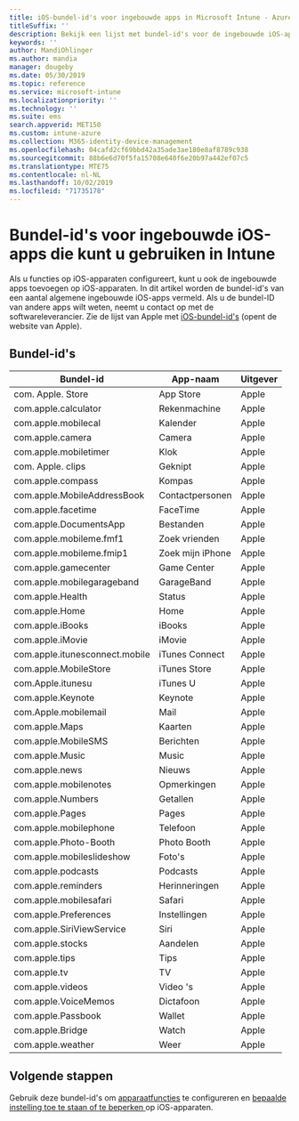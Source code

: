 ```yaml
---
title: iOS-bundel-id's voor ingebouwde apps in Microsoft Intune - Azure | Microsoft Docs
titleSuffix: ''
description: Bekijk een lijst met bundel-id's voor de ingebouwde iOS-apps. Gebruik deze bundel-id's om apps expliciet toe te staan in apparaatconfiguratieprofielen en apparaatbeleid in Microsoft Intune.
keywords: ''
author: MandiOhlinger
ms.author: mandia
manager: dougeby
ms.date: 05/30/2019
ms.topic: reference
ms.service: microsoft-intune
ms.localizationpriority: ''
ms.technology: ''
ms.suite: ems
search.appverid: MET150
ms.custom: intune-azure
ms.collection: M365-identity-device-management
ms.openlocfilehash: 04cafd2cf69bbd42a35ade3ae180e8af8789c938
ms.sourcegitcommit: 88b6e6d70f5fa15708e640f6e20b97a442ef07c5
ms.translationtype: MTE75
ms.contentlocale: nl-NL
ms.lasthandoff: 10/02/2019
ms.locfileid: "71735178"
---
```

# <a name="bundle-ids-for-built-in-ios-apps-you-can-use-in-intune"></a>Bundel-id's voor ingebouwde iOS-apps die kunt u gebruiken in Intune

Als u functies op iOS-apparaten configureert, kunt u ook de ingebouwde apps toevoegen op iOS-apparaten. In dit artikel worden de bundel-id's van een aantal algemene ingebouwde iOS-apps vermeld. Als u de bundel-ID van andere apps wilt weten, neemt u contact op met de softwareleverancier. Zie de lijst van Apple met [iOS-bundel-id's](https://support.apple.com/guide/mdm/ios-bundle-ids-mdm90f60c1ce/web) (opent de website van Apple).

## <a name="bundle-ids"></a>Bundel-id's

| Bundel-id                   | App-naam     | Uitgever |
|-----------------------------|--------------|-----------|
| com. Apple. Store             | App Store    | Apple     |
| com.apple.calculator        | Rekenmachine   | Apple     |
| com.apple.mobilecal         | Kalender     | Apple     |
| com.apple.camera            | Camera       | Apple     |
| com.apple.mobiletimer       | Klok        | Apple     |
| com. Apple. clips             | Geknipt        | Apple     |
| com.apple.compass           | Kompas      | Apple     |
| com.apple.MobileAddressBook | Contactpersonen     | Apple     |
| com.apple.facetime          | FaceTime     | Apple     |
| com.apple.DocumentsApp      | Bestanden        | Apple     |
| com.apple.mobileme.fmf1     | Zoek vrienden | Apple     |
| com.apple.mobileme.fmip1    | Zoek mijn iPhone  | Apple     |
| com.apple.gamecenter        | Game Center  | Apple     |
| com.apple.mobilegarageband  | GarageBand   | Apple     |
| com.apple.Health            | Status       | Apple     |
| com.apple.Home              | Home         | Apple     |
| com.apple.iBooks            | iBooks       | Apple     |
| com.apple.iMovie            | iMovie       | Apple     |
| com.apple.itunesconnect.mobile | iTunes Connect | Apple |
| com.apple.MobileStore       | iTunes Store | Apple     |
| com.Apple.itunesu           | iTunes U     | Apple     |
| com.apple.Keynote           | Keynote      | Apple     |
| com.Apple.mobilemail        | Mail         | Apple     |
| com.apple.Maps              | Kaarten         | Apple     |
| com.apple.MobileSMS         | Berichten     | Apple     |
| com.apple.Music             | Music        | Apple     |
| com.apple.news              | Nieuws         | Apple     |
| com.apple.mobilenotes       | Opmerkingen        | Apple     |
| com.apple.Numbers           | Getallen      | Apple     |
| com.apple.Pages             | Pages        | Apple     |
| com.apple.mobilephone       | Telefoon        | Apple     |
| com.apple.Photo-Booth       | Photo Booth  | Apple     |
| com.apple.mobileslideshow   | Foto's       | Apple     |
| com.apple.podcasts          | Podcasts     | Apple     |
| com.apple.reminders         | Herinneringen    | Apple     |
| com.apple.mobilesafari      | Safari       | Apple     |
| com.apple.Preferences       | Instellingen     | Apple     |
| com.apple.SiriViewService   | Siri         | Apple     |
| com.apple.stocks            | Aandelen       | Apple     |
| com.apple.tips              | Tips         | Apple     |
| com.apple.tv                | TV           | Apple     |
| com.apple.videos            | Video 's       | Apple     |
| com.apple.VoiceMemos        | Dictafoon   | Apple     |
| com.apple.Passbook          | Wallet       | Apple     |
| com.apple.Bridge            | Watch        | Apple     |
| com.apple.weather           | Weer      | Apple     |      

## <a name="next-steps"></a>Volgende stappen

Gebruik deze bundel-id's om [apparaatfuncties](ios-device-features-settings.md) te configureren en [bepaalde instelling toe te staan of te beperken ](device-restrictions-ios.md) op iOS-apparaten.
